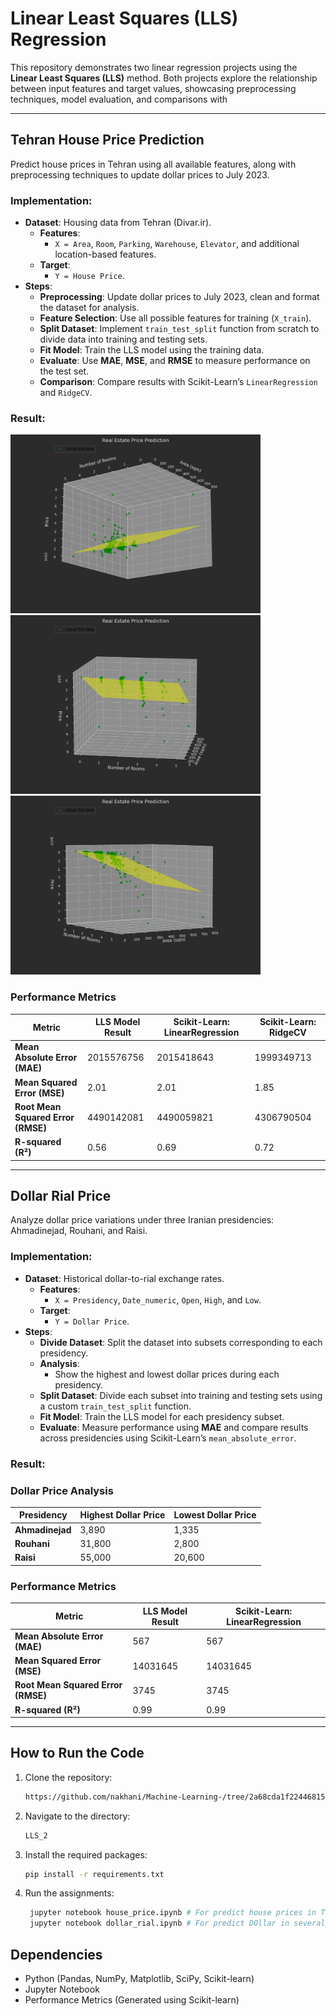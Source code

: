 # Linear Least Squares (LLS) Regression

This repository demonstrates two linear regression projects using the **Linear Least Squares (LLS)** method. Both projects explore the relationship between input features and target values, showcasing preprocessing techniques, model evaluation, and comparisons with 

---

## **Tehran House Price Prediction**
Predict house prices in Tehran using all available features, along with preprocessing techniques to update dollar prices to July 2023.

### **Implementation**:
- **Dataset**: Housing data from Tehran (Divar.ir).
  - **Features**:
    - `X = Area`, `Room`, `Parking`, `Warehouse`, `Elevator`, and additional location-based features.
  - **Target**:
    - `Y = House Price`.
- **Steps**:
  - **Preprocessing**: Update dollar prices to July 2023, clean and format the dataset for analysis.
  - **Feature Selection**: Use all possible features for training (`X_train`).
  - **Split Dataset**: Implement `train_test_split` function from scratch to divide data into training and testing sets.
  - **Fit Model**: Train the LLS model using the training data.
  - **Evaluate**: Use **MAE**, **MSE**, and **RMSE** to measure performance on the test set.
  - **Comparison**: Compare results with Scikit-Learn’s `LinearRegression` and `RidgeCV`.

### **Result:**

  <img src = "Divar_dataset/Figure_1.png" width = "400">

  <img src = "Divar_dataset/Figure_2.png" width = "400">

  <img src = "Divar_dataset/Figure_3.png" width = "400">

### Performance Metrics

   | **Metric**                         | **LLS Model Result**             | **Scikit-Learn: LinearRegression** | **Scikit-Learn: RidgeCV**         |
   |------------------------------------|-----------------------------------|-------------------------------------|-----------------------------------|
   | **Mean Absolute Error (MAE)**      | 2015576756                         | 2015418643                           | 1999349713                        |
   | **Mean Squared Error (MSE)**       | 2.01                          | 2.01                           | 1.85                         |
   | **Root Mean Squared Error (RMSE)** | 4490142081                         | 4490059821                            | 4306790504                         |
   | **R-squared (R²)**                 | 0.56                              | 0.69                                | 0.72                             |


---

## **Dollar Rial Price**
Analyze dollar price variations under three Iranian presidencies: Ahmadinejad, Rouhani, and Raisi.

### **Implementation**:
- **Dataset**: Historical dollar-to-rial exchange rates.
  - **Features**:
    - `X = Presidency`, `Date_numeric`, `Open`, `High`, and `Low`.
  - **Target**:
    - `Y = Dollar Price`.
- **Steps**:
  - **Divide Dataset**: Split the dataset into subsets corresponding to each presidency.
  - **Analysis**:
    - Show the highest and lowest dollar prices during each presidency.
  - **Split Dataset**: Divide each subset into training and testing sets using a custom `train_test_split` function.
  - **Fit Model**: Train the LLS model for each presidency subset.
  - **Evaluate**: Measure performance using **MAE** and compare results across presidencies using Scikit-Learn’s `mean_absolute_error`.


### **Result:**

### **Dollar Price Analysis**

| **Presidency**          | **Highest Dollar Price** | **Lowest Dollar Price** |
|-------------------------|--------------------------|-------------------------|
| **Ahmadinejad**         | 3,890                    | 1,335                   |
| **Rouhani**             | 31,800                   | 2,800                   |
| **Raisi**               | 55,000                   | 20,600                  |



### Performance Metrics
 
| **Metric**                         | **LLS Model Result**             | **Scikit-Learn: LinearRegression** |
|------------------------------------|-----------------------------------|-------------------------------------|
| **Mean Absolute Error (MAE)**      | 567                       | 567                          |
| **Mean Squared Error (MSE)**       | 14031645                                | 14031645                                 |
| **Root Mean Squared Error (RMSE)** | 3745                         | 3745                          |
| **R-squared (R²)**                 | 0.99                              | 0.99                                 |


---

## How to Run the Code
1. Clone the repository:
   ```sh
   https://github.com/nakhani/Machine-Learning-/tree/2a68cda1f22446815826f600810fbf25fed49300/LLS_2
   ```

2. Navigate to the directory:
   ```sh
   LLS_2
   ```

3. Install the required packages:
   ```sh
   pip install -r requirements.txt
   ```

4. Run the assignments:

   ```sh
    jupyter notebook house_price.ipynb # For predict house prices in Tehran with LLS 
    jupyter notebook dollar_rial.ipynb # For predict DOllar in several years with LLS 
   ```

## Dependencies
- Python (Pandas, NumPy, Matplotlib, SciPy, Scikit-learn)
- Jupyter Notebook
- Performance Metrics (Generated using Scikit-learn)